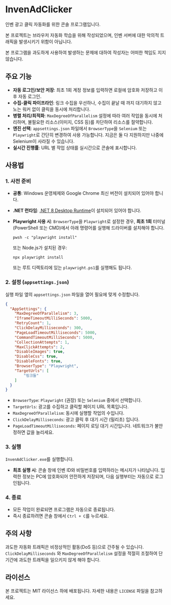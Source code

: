 # InvenAdClicker

인벤 광고 클릭 자동화를 위한 콘솔 프로그램입니다.

본 프로젝트는 브라우저 자동화 학습을 위해 작성되었으며, 인벤 서버에 대한 악의적 트래픽을 발생시키기 위함이 아닙니다.

본 프로그램을 과도하게 사용하여 발생하는 문제에 대하여 작성자는 어떠한 책임도 지지 않습니다.

## 주요 기능

- **자동 로그인/보안 저장**: 최초 1회 계정 정보를 입력하면 로컬에 암호화 저장하고 이후 자동 로그인.
- **수집-클릭 파이프라인**: 링크 수집을 우선하나, 수집이 끝날 때 까지 대기하지 않고 노는 워커 없이 클릭을 동시에 처리합니다.
- **병렬 처리/최적화**: `MaxDegreeOfParallelism` 설정에 따라 여러 작업을 동시에 처리하며, 불필요한 리소스(이미지, CSS 등)를 차단하여 리소스를 절약합니다.
- **엔진 선택**: `appsettings.json` 파일에서 `BrowserType`을 `Selenium` 또는 `Playwright`로 간단히 변경하여 사용 가능합니다. 지금은 둘 다 지원하지만 나중에 Selenium이 사라질 수 있습니다.
- **실시간 진행률**: URL 별 작업 상태를 실시간으로 콘솔에 표시합니다.

## 사용법

### 1. 사전 준비

- **공통**: Windows 운영체제와 Google Chrome 최신 버전이 설치되어 있어야 합니다.
- **.NET 런타임**: [.NET 8 Desktop Runtime](https://dotnet.microsoft.com/en-us/download/dotnet/8.0)이 설치되어 있어야 합니다.
- **Playwright 사용 시**: `BrowserType`을 `Playwright`로 설정한 경우, **최초 1회** 터미널(PowerShell 또는 CMD)에서 아래 명령어를 실행해 드라이버를 설치해야 합니다.
  ```shell
  pwsh -c "playwright install"
  ```
  또는 Node.js가 설치된 경우:
  ```shell
  npx playwright install
  ```

  또는 루트 디렉토리에 있는 `playwright.ps1`를 실행해도 됩니다.

### 2. 설정 (`appsettings.json`)

실행 파일 옆의 `appsettings.json` 파일을 열어 필요에 맞게 수정합니다.

```json
{
  "AppSettings": {
    "MaxDegreeOfParallelism": 3,
    "IframeTimeoutMilliSeconds": 5000,
    "RetryCount": 1,
    "ClickDelayMilliseconds": 300,
    "PageLoadTimeoutMilliseconds": 5000,
    "CommandTimeoutMilliSeconds": 5000,
    "CollectionAttempts": 1,
    "MaxClickAttempts": 2,
    "DisableImages": true,
    "DisableCss": true,
    "DisableFonts": true,
    "BrowserType": "Playwright",
    "TargetUrls": [
        "링크들"
    ]
  }
}
```
- `BrowserType`: `Playwright` (권장) 또는 `Selenium` 중에서 선택합니다.
- `TargetUrls`: 광고를 수집하고 클릭할 페이지 URL 목록입니다.
- `MaxDegreeOfParallelism`: 동시에 실행할 작업의 수입니다.
- `ClickDelayMilliseconds`: 광고 클릭 후 대기 시간 (밀리초) 입니다.
- `PageLoadTimeoutMilliseconds`: 페이지 로딩 대기 시간입니다. 네트워크가 불안정하면 값을 늘리세요.

### 3. 실행

`InvenAdClicker.exe`를 실행합니다.

- **최초 실행 시**: 콘솔 창에 인벤 ID와 비밀번호를 입력하라는 메시지가 나타납니다. 입력한 정보는 PC에 암호화되어 안전하게 저장되며, 다음 실행부터는 자동으로 로그인됩니다.

### 4. 종료

- 모든 작업이 완료되면 프로그램은 자동으로 종료됩니다.
- 즉시 종료하려면 콘솔 창에서 `Ctrl + C`를 누르세요.

## 주의 사항

과도한 자동화 트래픽은 비정상적인 활동(DoS 등)으로 간주될 수 있습니다. `ClickDelayMilliseconds` 와 `MaxDegreeOfParallelism` 설정을 적절히 조절하여 단기간에 과도한 트래픽을 일으키지 않게 해야 합니다.

## 라이선스

본 프로젝트는 MIT 라이선스 하에 배포됩니다. 자세한 내용은 `LICENSE` 파일을 참고하세요.